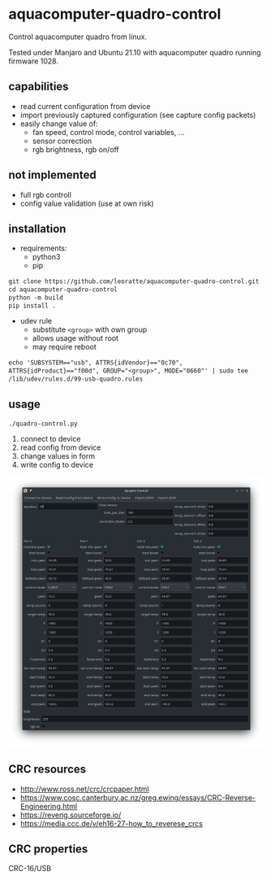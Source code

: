 # aquacomputer-quadro-control
Control aquacomputer quadro from linux.

Tested under Manjaro and Ubuntu 21.10 with aquacomputer quadro running firmware 1028.

## capabilities
- read current configuration from device
- import previously captured configuration (see capture config packets)
- easily change value of:
    - fan speed, control mode, control variables, ...
    - sensor correction
    - rgb brightness, rgb on/off

## not implemented
- full rgb controll
- config value validation (use at own risk)

## installation
- requirements:
    - python3
    - pip

```
git clone https://github.com/leoratte/aquacomputer-quadro-control.git
cd aquacomputer-quadro-control
python -m build
pip install .
```

- udev rule 
    - substitute `<group>` with own group
    - allows usage without root
    - may require reboot
```
echo 'SUBSYSTEM=="usb", ATTRS{idVendor}=="0c70", ATTRS{idProduct}=="f00d", GROUP="<group>", MODE="0660"' | sudo tee /lib/udev/rules.d/99-usb-quadro.rules
```

## usage
```
./quadro-control.py
```
1. connect to device
2. read config from device
3. change values in form
4. write config to device

![](images/quadro-control.png)

## CRC resources
- http://www.ross.net/crc/crcpaper.html
- https://www.cosc.canterbury.ac.nz/greg.ewing/essays/CRC-Reverse-Engineering.html
- https://reveng.sourceforge.io/
- https://media.ccc.de/v/eh16-27-how_to_reverese_crcs

## CRC properties
CRC-16/USB
